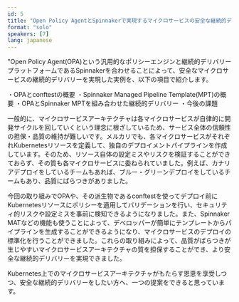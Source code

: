 ```yaml
---
id: 5
title: "Open Policy AgentとSpinnakerで実現するマイクロサービスの安全な継続的デリバリー"
format: "solo"
speakers: [7]
lang: japanese
---
```


"Open Policy Agent(OPA)という汎用的なポリシーエンジンと継続的デリバリープラットフォームであるSpinnakerを合わせることによって、安全なマイクロサービスの継続的デリバリーを実現した実例を、以下の項目で紹介します。

・OPAとconftestの概要
・Spinnaker Managed Pipeline Template(MPT)の概要
・OPAとSpinnaker MPTを組み合わせた継続的デリバリー
・今後の課題

一般的に、マイクロサービスアーキテクチャは各マイクロサービスが自律的に開発サイクルを回していくという理念に根ざしているため、サービス全体の信頼性の担保・品質の維持が難しいです。メルカリでも、各マイクロサービスがそれぞれKubernetesリソースを定義して、独自のデプロイメントパイプラインを作成しています。そのため、リソース自体の設定ミスやリスクを検証することができておらず、その質も各マイクロサービスに委ねられていました。例えば、カナリアデプロイをしているチームもあれば、ブルー・グリーンデプロイをしているチームもあり、品質にばらつきがありました。

今回の取り組みでOPAや、その派生物であるconftestを使ってデプロイ前にKubernetesリソースにポリシーを適用してバリデーションを行い、セキュリティ的リスクや設定ミスを事前に検知できるようになりました。また、Spinnaker MATなどの機能も使うことによって、デベロッパーが簡単にテンプレートからパイプラインを生成することができるようになり、マイクロサービスのデプロイの標準化を行うことができました。これらの取り組みによって、品質がばらつきが生じやすいマイクロサービスアーキテクチャの質を担保することができ、より安全な継続的デリバリーを実現できました。

Kubernetes上でのマイクロサービスアーキテクチャがもたらす恩恵を享受しつつ、安全な継続的デリバリーをしたい方へ、一つの提案をできると思っています。
